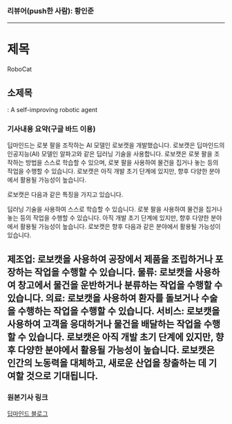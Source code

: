 ### 리뷰어(push한 사람): 황인준

---
# 제목
RoboCat

## 소제목
: A self-improving robotic agent

### 기사내용 요약(구글 바드 이용)
딥마인드는 로봇 팔을 조작하는 AI 모델인 로보캣을 개발했습니다. 로보캣은 딥마인드의 인공지능(AI) 모델인 알파고와 같은 딥러닝 기술을 사용합니다. 로보캣은 로봇 팔을 조작하는 방법을 스스로 학습할 수 있으며, 로봇 팔을 사용하여 물건을 집거나 놓는 등의 작업을 수행할 수 있습니다. 로보캣은 아직 개발 초기 단계에 있지만, 향후 다양한 분야에서 활용될 가능성이 높습니다.

로보캣은 다음과 같은 특징을 가지고 있습니다.

딥러닝 기술을 사용하여 스스로 학습할 수 있습니다.
로봇 팔을 사용하여 물건을 집거나 놓는 등의 작업을 수행할 수 있습니다.
아직 개발 초기 단계에 있지만, 향후 다양한 분야에서 활용될 가능성이 높습니다.
로보캣은 향후 다음과 같은 분야에서 활용될 가능성이 있습니다.

제조업: 로보캣을 사용하여 공장에서 제품을 조립하거나 포장하는 작업을 수행할 수 있습니다.
물류: 로보캣을 사용하여 창고에서 물건을 운반하거나 분류하는 작업을 수행할 수 있습니다.
의료: 로보캣을 사용하여 환자를 돌보거나 수술을 수행하는 작업을 수행할 수 있습니다.
서비스: 로보캣을 사용하여 고객을 응대하거나 물건을 배달하는 작업을 수행할 수 있습니다.
로보캣은 아직 개발 초기 단계에 있지만, 향후 다양한 분야에서 활용될 가능성이 높습니다. 로보캣은 인간의 노동력을 대체하고, 새로운 산업을 창출하는 데 기여할 것으로 기대됩니다.
---
### 원본기사 링크
[딥마인드 블로그](https://www.deepmind.com/blog/robocat-a-self-improving-robotic-agent)
